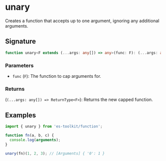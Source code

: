# unary

Creates a function that accepts up to one argument, ignoring any additional arguments.

## Signature

```typescript
function unary<F extends (...args: any[]) => any>(func: F): (...args: any[]) => ReturnType<F>;
```

### Parameters

- `func` (`F`): The function to cap arguments for.

### Returns

(`(...args: any[]) => ReturnType<F>`): Returns the new capped function.

## Examples

```typescript
import { unary } from 'es-toolkit/function';

function fn(a, b, c) {
  console.log(arguments);
}

unary(fn)(1, 2, 3); // [Arguments] { '0': 1 }
```

